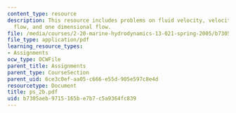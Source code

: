 ```yaml
---
content_type: resource
description: This resource includes problems on fluid velocity, velocity field, incompressable
  flow, and one dimensional flow.
file: /media/courses/2-20-marine-hydrodynamics-13-021-spring-2005/b7305aeb9715165be7b7c5a9364fc839_ps_2b.pdf
file_type: application/pdf
learning_resource_types:
- Assignments
ocw_type: OCWFile
parent_title: Assignments
parent_type: CourseSection
parent_uid: 6ce3c0ef-aa05-c666-e55d-905e597c8e4d
resourcetype: Document
title: ps_2b.pdf
uid: b7305aeb-9715-165b-e7b7-c5a9364fc839
---
```

